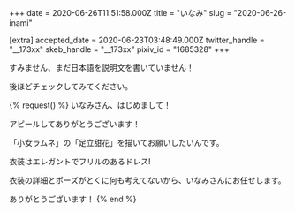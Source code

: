 +++
date = 2020-06-26T11:51:58.000Z
title = "いなみ"
slug = "2020-06-26-inami"

[extra]
accepted_date = 2020-06-23T03:48:49.000Z
twitter_handle = "__173xx"
skeb_handle = "__173xx"
pixiv_id = "1685328"
+++

すみません、まだ日本語を説明文を書いていません！

後ほどチェックしてみてください。

{% request() %}
いなみさん、はじめまして！

アピールしてありがとうございます！

「小女ラムネ」の「足立甜花」を描いてお願いしたいんです。

衣装はエレガントでフリルのあるドレス!

衣装の詳細とポーズがとくに何も考えてないから、いなみさんにお任せします。

ありがとうございます！
{% end %}